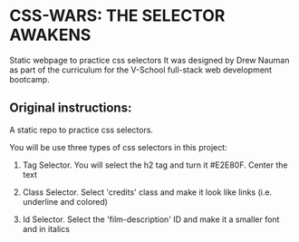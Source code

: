 # CSS-WARS: THE SELECTOR AWAKENS
Static webpage to practice css selectors
It was designed by Drew Nauman as part of the curriculum for the V-School full-stack web development bootcamp.

## Original instructions:
A static repo to practice css selectors.

You will be use three types of css selectors in this project:

1. Tag Selector. You will select the h2 tag and turn it #E2E80F. 
    Center the text

2. Class Selector. Select 'credits' class and make it look like links 
    (i.e. underline and colored)

3. Id Selector. Select the 'film-description' ID and make it a smaller 
    font and in italics